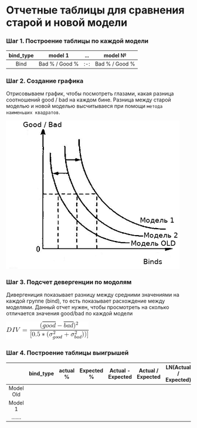 # Отчетные таблицы для сравнения старой и новой модели

### Шаг 1. Построение таблицы по каждой модели

| bind_type | model 1 | ... | model № |
| :-------: | :-----: | :-: | :-----: |
| Bind | Bad % / Good % | :-: | Bad % / Good % |


### Шаг 2. Создание графика 

Отрисовываем график, чтобы посмотреть глазами, какая разница соотношений good / bad на каждом бине. Разница между старой моделью и новой моделью высчитываеся при помощи `метода наименьших квадратов`. 

![OLS](https://github.com/NameArtem/papers/blob/master/Ordinary%20Least%20Squares.png)


### Шаг 3. Подсчет девергенции по модолям

Дивергениция показывает разницу между средними значениями на каждой группе (bind), то есть показывает расхождение между моделями. Данный отчет нужен, чтобы просмотреть на сколько отличается значения good/bad по каждой модели

![div](https://github.com/NameArtem/papers/blob/master/gif.gif)


### Шаг 4. Построение таблицы выигрышей

|    | bind_type | actual % | Expected % | Actual - Expected | Actual / Expected | LN(Actual / Expected) | index |
|:--:| :-------: | :------: | :--------: | :---------------: | :---------------: | :-------------------: | :---: |
|Model Old| | | | | | | | |
| Model 1 | | | | | | | | |
| ....... | | | | | | | | |


